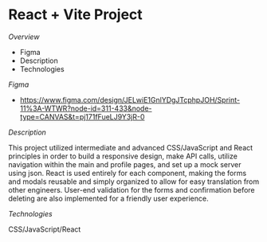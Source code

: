 # React + Vite Project

_Overview_

- Figma
- Description
- Technologies

_Figma_

- https://www.figma.com/design/JELwiE1GnlYDgJTcphpJOH/Sprint-11%3A-WTWR?node-id=311-433&node-type=CANVAS&t=pj171fFueLJ9Y3jR-0

_Description_

This project utilized intermediate and advanced CSS/JavaScript and React principles in order to build a responsive design, make API calls, utilize navigation within the main and profile pages, and set up a mock server using json. React is used entirely for each component, making the forms and modals reusable and simply organized to allow for easy translation from other engineers. User-end validation for the forms and confirmation before deleting are also implemented for a friendly user experience.

_Technologies_

CSS/JavaScript/React
